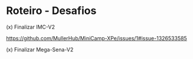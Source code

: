 Roteiro - Desafios
===================
(x) Finalizar IMC-V2

https://github.com/MullerHub/MiniCamp-XPe/issues/1#issue-1326533585


(x) Finalizar Mega-Sena-V2
